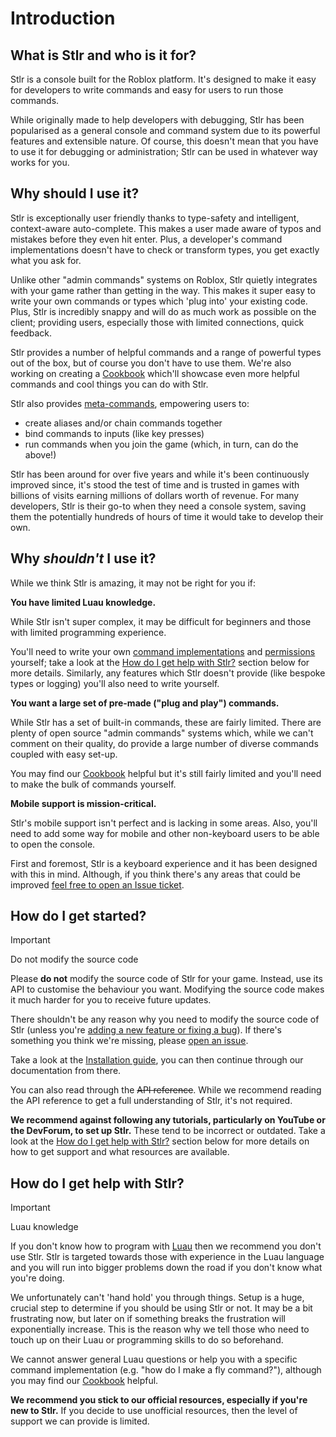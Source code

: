 # Introduction

## What is Stlr and who is it for?

Stlr is a console built for the Roblox platform. It's designed to make it easy for developers to write commands and easy for users to run those commands.

While originally made to help developers with debugging, Stlr has been popularised as a general console and command system due to its powerful features and extensible nature. Of course, this doesn't mean that you have to use it for debugging or administration; Stlr can be used in whatever way works for you.

## Why should I use it?

Stlr is exceptionally user friendly thanks to type-safety and intelligent, context-aware auto-complete. This makes a user made aware of typos and mistakes before they even hit enter. Plus, a developer's command implementations doesn't have to check or transform types, you get exactly what you ask for.

Unlike other "admin commands" systems on Roblox, Stlr quietly integrates with your game rather than getting in the way. This makes it super easy to write your own commands or types which 'plug into' your existing code. Plus, Stlr is incredibly snappy and will do as much work as possible on the client; providing users, especially those with limited connections, quick feedback.

Stlr provides a number of helpful commands and a range of powerful types out of the box, but of course you don't have to use them. We're also working on creating a [Cookbook](/docs/Community/Cookbook.md) which'll showcase even more helpful commands and cool things you can do with Stlr.

Stlr also provides [meta-commands](/docs/Meta%20Commands.md), empowering users to:

- create aliases and/or chain commands together
- bind commands to inputs (like key presses)
- run commands when you join the game (which, in turn, can do the above!)

Stlr has been around for over five years and while it's been continuously improved since, it's stood the test of time and is trusted in games with billions of visits earning millions of dollars worth of revenue. For many developers, Stlr is their go-to when they need a console system, saving them the potentially hundreds of hours of time it would take to develop their own.

## Why _shouldn't_ I use it?

While we think Stlr is amazing, it may not be right for you if:

**You have limited Luau knowledge.**

While Stlr isn't super complex, it may be difficult for beginners and those with limited programming experience.

You'll need to write your own [command implementations](/docs/Commands.md) and [permissions](/docs/Hooks.md) yourself; take a look at the [How do I get help with Stlr?](#how-do-i-get-help-with-stlr) section below for more details. Similarly, any features which Stlr doesn't provide (like bespoke types or logging) you'll also need to write yourself.

**You want a large set of pre-made ("plug and play") commands.**

While Stlr has a set of built-in commands, these are fairly limited. There are plenty of open source "admin commands" systems which, while we can't comment on their quality, do provide a large number of diverse commands coupled with easy set-up.

You may find our [Cookbook](/docs/Community/Cookbook.md) helpful but it's still fairly limited and you'll need to make the bulk of commands yourself.

**Mobile support is mission-critical.**

Stlr's mobile support isn't perfect and is lacking in some areas. Also, you'll need to add some way for mobile and other non-keyboard users to be able to open the console.

First and foremost, Stlr is a keyboard experience and it has been designed with this in mind. Although, if you think there's any areas that could be improved [feel free to open an Issue ticket](https://github.com/ItsTato/Stlr/issues).

## How do I get started?

> [!IMPORTANT]
> Do not modify the source code
> 
> Please **do not** modify the source code of Stlr for your game. Instead, use its API to customise the behaviour you want. Modifying the source code makes it much harder for you to receive future updates.
> 
> There shouldn't be any reason why you need to modify the source code of Stlr (unless you're [adding a new feature or fixing a bug](/docs/Contribute/Index.md)). If there's something you think we're missing, please [open an issue](https://github.com/ItsTato/Stlr/issues).

Take a look at the [Installation guide](/docs/Installation.md), you can then continue through our documentation from there.
 
You can also read through the ~~API reference~~. While we recommend reading the API reference to get a full understanding of Stlr, it's not required.

**We recommend against following any tutorials, particularly on YouTube or the DevForum, to set up Stlr.** These tend to be incorrect or outdated. Take a look at the [How do I get help with Stlr?](#how-do-i-get-help-with-stlr) section below for more details on how to get support and what resources are available.

## How do I get help with Stlr?

> [!IMPORTANT]
> Luau knowledge
> 
> If you don't know how to program with [Luau](https://luau-lang.org) then we recommend you don't use Stlr. Stlr is targeted towards those with experience in the Luau language and you will run into bigger problems down the road if you don't know what you're doing.
> 
> We unfortunately can't 'hand hold' you through things. Setup is a huge, crucial step to determine if you should be using Stlr or not. It may be a bit frustrating now, but later on if something breaks the frustration will exponentially increase. This is the reason why we tell those who need to touch up on their Luau or programming skills to do so beforehand.
> 
> We cannot answer general Luau questions or help you with a specific command implementation (e.g. "how do I make a fly command?"), although you may find our [Cookbook](/docs/Community/Cookbook.md) helpful.

**We recommend you stick to our official resources, especially if you're new to Stlr.** If you decide to use unofficial resources, then the level of support we can provide is limited.
